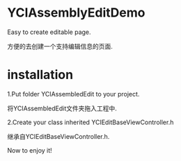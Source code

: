 # YCIAssemblyEditDemo

Easy to create editable page.

方便的去创建一个支持编辑信息的页面.

# installation
1.Put folder YCIAssembledEdit to your project.

  将YCIAssembledEdit文件夹拖入工程中.
  
2.Create your class inherited YCIEditBaseViewController.h

  继承自YCIEditBaseViewController.h.
  
Now to enjoy it!
